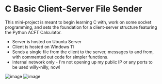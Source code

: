 # C Basic Client-Server File Sender

This mini-project is meant to begin learning C with, work on some socket programming, and sets the foundation for a client-server structure featuring the Python ACFT Calculator. 
- Server is hosted on Ubuntu Server
- Client is hosted on Windows 11
- Sends a single file from the client to the server, messages to and from, with commented out code for simpler functions.
- Internal network only - I'm not opening up my public IP or any ports to be used willy-nilly, now!

![image](https://github.com/user-attachments/assets/8a95e8c2-8560-4f91-b598-c1c51bb722a4)
![image](https://github.com/user-attachments/assets/e28fa654-6664-41ef-87f7-ad610e2aab96)
